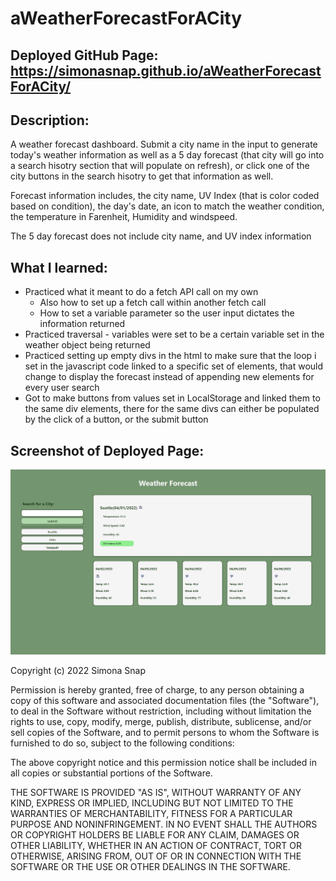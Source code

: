 # aWeatherForecastForACity

## Deployed GitHub Page: https://simonasnap.github.io/aWeatherForecastForACity/ 

## Description:
A weather forecast dashboard. Submit a city name in the input to generate today's weather information as well as a 5 day forecast (that city will go into a search hisotry section that will populate on refresh), or click one of the city buttons in the search hisotry to get that information as well.

Forecast information includes, the city name, UV Index (that is color coded based on condition), the day's date, an icon to match the weather condition, the temperature in Farenheit, Humidity and windspeed.

The 5 day forecast does not include city name, and UV index information

## What I learned:
- Practiced what it meant to do a fetch API call on my own
    - Also how to set up a fetch call within another fetch call
    - How to set a variable parameter so the user input dictates the information returned
- Practiced traversal - variables were set to be a certain variable set in the weather object being returned
- Practiced setting up empty divs in the html to make sure that the loop i set in the javascript code linked to a specific set of elements, that would change to display the forecast instead of appending new elements for every user search
- Got to make buttons from values set in LocalStorage and linked them to the same div elements, there for the same divs can either be populated by the click of a button, or the submit button 

## Screenshot of Deployed Page:
![A picture of the deployed HTML file](./assets/images/weatherForecastScreenshot.png "Weather Forecast Deployed Page Screenshot")

Copyright (c) 2022 Simona Snap

Permission is hereby granted, free of charge, to any person obtaining a copy of this software and associated documentation files (the "Software"), to deal in the Software without restriction, including without limitation the rights to use, copy, modify, merge, publish, distribute, sublicense, and/or sell copies of the Software, and to permit persons to whom the Software is furnished to do so, subject to the following conditions:

The above copyright notice and this permission notice shall be included in all copies or substantial portions of the Software.

THE SOFTWARE IS PROVIDED "AS IS", WITHOUT WARRANTY OF ANY KIND, EXPRESS OR IMPLIED, INCLUDING BUT NOT LIMITED TO THE WARRANTIES OF MERCHANTABILITY, FITNESS FOR A PARTICULAR PURPOSE AND NONINFRINGEMENT. IN NO EVENT SHALL THE AUTHORS OR COPYRIGHT HOLDERS BE LIABLE FOR ANY CLAIM, DAMAGES OR OTHER LIABILITY, WHETHER IN AN ACTION OF CONTRACT, TORT OR OTHERWISE, ARISING FROM, OUT OF OR IN CONNECTION WITH THE SOFTWARE OR THE USE OR OTHER DEALINGS IN THE SOFTWARE.